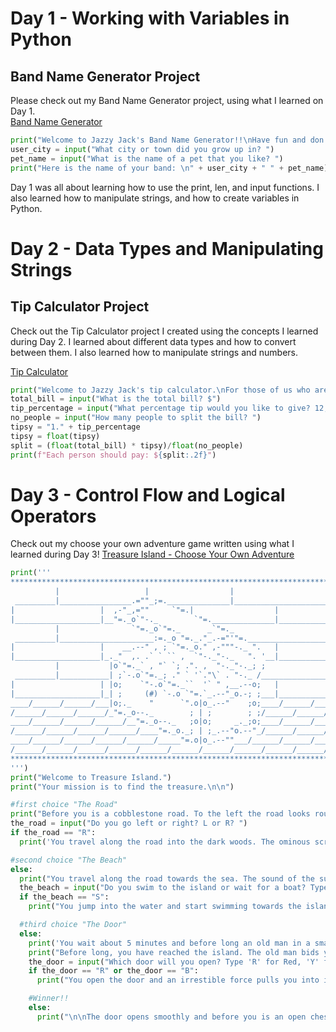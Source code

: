 # Day 1 - Working with Variables in Python

## Band Name Generator Project

Please check out my Band Name Generator project, using what I learned on Day 1. </br>
[Band Name Generator](https://replit.com/@JackBarbaria/Day1BandNameGenerator?v=1)

```python
print("Welcome to Jazzy Jack's Band Name Generator!!\nHave fun and don't get too excited!!")
user_city = input("What city or town did you grow up in? ")
pet_name = input("What is the name of a pet that you like? ")
print("Here is the name of your band: \n" + user_city + " " + pet_name)
```
Day 1 was all about learning how to use the print, len, and input functions. I also learned how to manipulate strings, and how to create variables in Python. 

# Day 2 - Data Types and Manipulating Strings

## Tip Calculator Project

Check out the Tip Calculator project I created using the concepts I learned during Day 2. I learned about different data types and how to convert between them. I also learned how to manipulate strings and numbers. 

[Tip Calculator](https://replit.com/@JackBarbaria/Day-2-Tip-Calculator?v=1)

```python
print("Welcome to Jazzy Jack's tip calculator.\nFor those of us who are math challenged, this is the tool for you!")
total_bill = input("What is the total bill? $")
tip_percentage = input("What percentage tip would you like to give? 12, 15, 20, etc? ")
no_people = input("How many people to split the bill? ")
tipsy = "1." + tip_percentage
tipsy = float(tipsy)
split = (float(total_bill) * tipsy)/float(no_people)
print(f"Each person should pay: ${split:.2f}")
```


# Day 3 - Control Flow and Logical Operators

Check out my choose your own adventure game written using what I learned during Day 3!
[Treasure Island - Choose Your Own Adventure](https://replit.com/@JackBarbaria/Day-3-treasure-island?v=1)

```python
print('''
*******************************************************************************
          |                   |                  |                     |
 _________|________________.=""_;=.______________|_____________________|_______
|                   |  ,-"_,=""     `"=.|                  |
|___________________|__"=._o`"-._        `"=.______________|___________________
          |                `"=._o`"=._      _`"=._                     |
 _________|_____________________:=._o "=._."_.-="'"=.__________________|_______
|                   |    __.--" , ; `"=._o." ,-"""-._ ".   |
|___________________|_._"  ,. .` ` `` ,  `"-._"-._   ". '__|___________________
          |           |o`"=._` , "` `; .". ,  "-._"-._; ;              |
 _________|___________| ;`-.o`"=._; ." ` '`."\` . "-._ /_______________|_______
|                   | |o;    `"-.o`"=._``  '` " ,__.--o;   |
|___________________|_| ;     (#) `-.o `"=.`_.--"_o.-; ;___|___________________
____/______/______/___|o;._    "      `".o|o_.--"    ;o;____/______/______/____
/______/______/______/_"=._o--._        ; | ;        ; ;/______/______/______/_
____/______/______/______/__"=._o--._   ;o|o;     _._;o;____/______/______/____
/______/______/______/______/____"=._o._; | ;_.--"o.--"_/______/______/______/_
____/______/______/______/______/_____"=.o|o_.--""___/______/______/______/____
/______/______/______/______/______/______/______/______/______/______/_____ /
*******************************************************************************
''')
print("Welcome to Treasure Island.")
print("Your mission is to find the treasure.\n\n") 

#first choice "The Road"
print("Before you is a cobblestone road. To the left the road looks rough and worn and leads towards the sea. To the right the road looks less traveled, and leads towards a dark wooded area.\n\n")
the_road = input("Do you go left or right? L or R? ")
if the_road == "R":
  print('You travel along the road into the dark woods. The ominous screech of an owl startles you as you trip over a loose cobblestone. "Hoot... hoot" is the last thing you hear as you lose conciousness from the hard impact of the ground.\n\nGame over.')

#second choice "The Beach"
else:
  print("You travel along the road towards the sea. The sound of the surf sooths your ears and the smell of the salt water brightens yor spirits. As you reach the shore, you can clearly see an island not far off, maybe 300-400 yards away. It doesn't seem too far away to swim. Though it may be better to wait for a boat\n\n")
  the_beach = input("Do you swim to the island or wait for a boat? Type 'S' for swim or 'W' for wait: ")
  if the_beach == "S":
    print("You jump into the water and start swimming towards the island. After just a few strokes in, you feel a sharp pain. A jellyfish has stung you in the back and you can't feel your legs. As the waves push you back to the shore, all you can do is fight to keep your head above the water.\n\nGame over.")

  #third choice "The Door"
  else:
    print('You wait about 5 minutes and before long an old man in a small dingy rows up to you and offers to take you to the island. "Ah! Another treasure hunter, I see," the old man rasps. "I take suckers like you across and not a one has returned unscathed. But since you insist..."\n\n')
    print("Before long, you have reached the island. The old man bids you adieu. On the island you see one lonely building with three doors. Red, Yellow, and Blue.") 
    the_door = input("Which door will you open? Type 'R' for Red, 'Y' for Yellow, and 'B' for Blue: ")
    if the_door == "R" or the_door == "B":
      print("You open the door and an irrestible force pulls you into it's gaping maw. You see nothing but darkness.\n\nGame over.")

    #Winner!!
    else:
      print("\n\nThe door opens smoothly and before you is an open chest, overflowing with gold and jewels. Congratulations! You have found the treasure and won the game!!")
```
